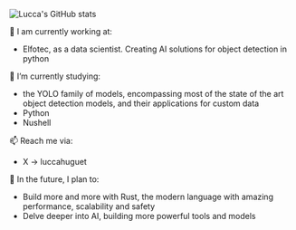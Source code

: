 ![Lucca's GitHub stats](https://github-readme-stats.vercel.app/api?username=luccahuguet&hide=&show_icons=true&theme=radical)

<!--
**luccahuguet/luccahuguet** is a ✨ _special_ ✨ repository because its `README.md` (this file) appears on your GitHub profile.

Here are some ideas to get you started:

-->
  
💼  I am currently working at:
 - Elfotec, as a data scientist. Creating AI solutions for object detection in python
  
  
🌱  I’m currently studying:
 - the YOLO family of models, encompassing most of the state of the art object detection models, and their applications for custom data
 - Python
 - Nushell
  
  
📫  Reach me via:
 - X -> luccahuguet

  
🌆  In the future, I plan to:
 - Build more and more with Rust, the modern language with amazing performance, scalability and safety
 - Delve deeper into AI, building more powerful tools and models   
<!--
- 👯 I’m looking to collaborate on ...
- 🤔 I’m looking for help with ...
- 💬 Ask me about ...
- 📫 How to reach me: ...
- 😄 Pronouns: ...
- ⚡ Fun fact: ...
-->

